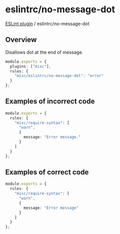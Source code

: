 # eslintrc/no-message-dot

[ESLint plugin](https://ilyub.github.io/eslint-plugin-misc/) / eslintrc/no-message-dot

## Overview

Disallows dot at the end of message.

```ts
module.exports = {
  plugins: ["misc"],
  rules: {
    "misc/eslintrc/no-message-dot": "error"
  }
};
```

## Examples of incorrect code

```ts
module.exports = {
  rules: {
    "misc/require-syntax": [
      "warn",
      {
        message: "Error message."
      }
    ]
  }
};
```

## Examples of correct code

```ts
module.exports = {
  rules: {
    "misc/require-syntax": [
      "warn",
      {
        message: "Error message"
      }
    ]
  }
};
```